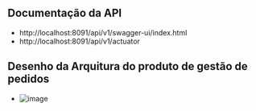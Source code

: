## Documentação da API ##
* http://localhost:8091/api/v1/swagger-ui/index.html
* http://localhost:8091/api/v1/actuator

## Desenho da Arquitura do produto de gestão de pedidos ##
* ![image](https://github.com/user-attachments/assets/37092485-c890-4a0a-a80a-d229caf0087d)
